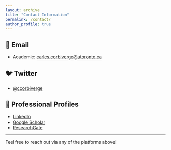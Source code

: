 ```yaml
---
layout: archive
title: "Contact Information"
permalink: /contact/
author_profile: true
---
```



## 📧 Email

- Academic: [carles.corbiverge@utoronto.ca](mailto:carles.corbiverge@utoronto.ca)

## 🐦 Twitter
- [@ccorbiverge](https://twitter.com/ccorbiverge)

## 💼 Professional Profiles
- [LinkedIn](https://www.linkedin.com/in/ccorbiverge/)
- [Google Scholar](https://scholar.google.co.uk/citations?user=faDYpP8AAAAJ&hl)
- [ResearchGate](https://www.researchgate.net/profile/Carles_Corbi-Verge)

---

Feel free to reach out via any of the platforms above!